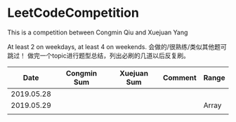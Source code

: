 # LeetCodeCompetition
This is a competition between Congmin Qiu and Xuejuan Yang

At least 2 on weekdays, at least 4 on weekends. 会做的/很熟练/类似其他题可跳过！
做完一个topic进行题型总结，列出必刷的几道以后反复刷。

| Date       | Congmin Sum | Xuejuan Sum | Comment | Range |
| ---------- | ----------- | ----------- | ------- | ----- |
| 2019.05.28 |             |             |         |       |
| 2019.05.29 |             |             |         | Array |
|            |             |             |         |       |
